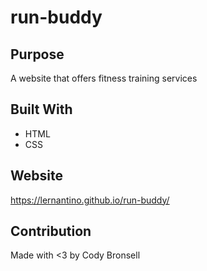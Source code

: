 # run-buddy

## Purpose
A website that offers fitness training services

## Built With
* HTML
* CSS

## Website 
https://lernantino.github.io/run-buddy/

## Contribution
Made with <3 by Cody Bronsell
